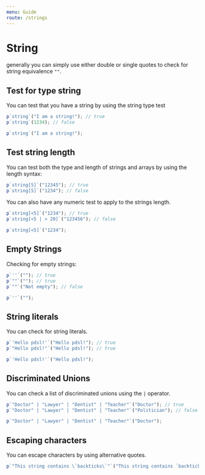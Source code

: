 ```yaml
---
menu: Guide
route: /strings
---
```


# String

generally you can simply use either double or single quotes to check for string equivalence `""`.

## Test for type string

You can test that you have a string by using the string type test

```javascript
p`string`("I am a string!"); // true
p`string`(1234); // false
```

```js
p`string`("I am a string!");
```

## Test string length

You can test both the type and length of strings and arrays by using the length syntax:

```javascript
p`string[5]`("12345"); // true
p`string[5]`("1234"); // false
```

You can also have any numeric test to apply to the strings length.

```javascript
p`string[<5]`("1234"); // true
p`string[<5 | > 20]`("123456"); // false
```

```js
p`string[<5]`("1234");
```

## Empty Strings

Checking for empty strings:

```javascript
p`''`(""); // true
p`""`(""); // true
p`""`("Not empty"); // false
```

```js
p`''`("");
```

## String literals

You can check for string literals.

```javascript
p`'Hello pdsl!'`("Hello pdsl!"); // true
p`"Hello pdsl!"`("Hello pdsl!"); // true
```

```js
p`'Hello pdsl!'`("Hello pdsl!");
```

## Discriminated Unions

You can check a list of discriminated unions using the `|` operator.

```javascript
p`"Doctor" | "Lawyer" | "Dentist" | "Teacher"`("Doctor"); // true
p`"Doctor" | "Lawyer" | "Dentist" | "Teacher"`("Politician"); // false
```

```js
p`"Doctor" | "Lawyer" | "Dentist" | "Teacher"`("Doctor");
```

## Escaping characters

You can escape characters by using alternative quotes.

```js
p`"This string contains \`backticks\`"`("This string contains `backticks`"); // true
```
